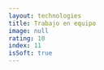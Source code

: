 ```yaml
---
layout: technologies
title: Trabajo en equipo
image: null
rating: 10
index: 11
isSoft: true
---
```


